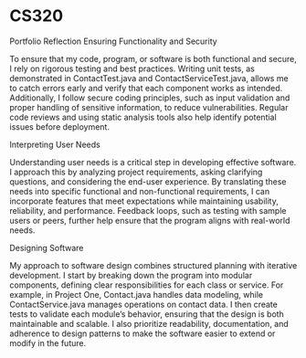 # CS320

Portfolio Reflection
Ensuring Functionality and Security

To ensure that my code, program, or software is both functional and secure, I rely on rigorous testing and best practices. Writing unit tests, as demonstrated in ContactTest.java and ContactServiceTest.java, allows me to catch errors early and verify that each component works as intended. Additionally, I follow secure coding principles, such as input validation and proper handling of sensitive information, to reduce vulnerabilities. Regular code reviews and using static analysis tools also help identify potential issues before deployment.

Interpreting User Needs

Understanding user needs is a critical step in developing effective software. I approach this by analyzing project requirements, asking clarifying questions, and considering the end-user experience. By translating these needs into specific functional and non-functional requirements, I can incorporate features that meet expectations while maintaining usability, reliability, and performance. Feedback loops, such as testing with sample users or peers, further help ensure that the program aligns with real-world needs.

Designing Software

My approach to software design combines structured planning with iterative development. I start by breaking down the program into modular components, defining clear responsibilities for each class or service. For example, in Project One, Contact.java handles data modeling, while ContactService.java manages operations on contact data. I then create tests to validate each module’s behavior, ensuring that the design is both maintainable and scalable. I also prioritize readability, documentation, and adherence to design patterns to make the software easier to extend or modify in the future.
